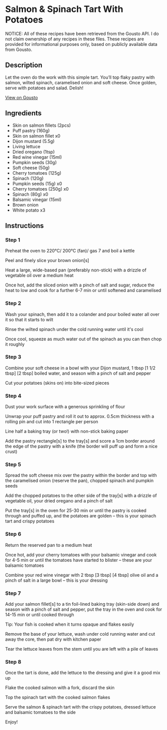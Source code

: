 # Salmon & Spinach Tart With Potatoes

NOTICE: All of these recipes have been retrieved from the Gousto API. I do not claim ownership of any recipes in these files. These recipes are provided for informational purposes only, based on publicly available data from Gousto.

## Description

Let the oven do the work with this simple tart. You’ll top flaky pastry with salmon, wilted spinach, caramelised onion and soft cheese. Once golden, serve with potatoes and salad. Delish!

[View on Gousto](https://www.gousto.co.uk/recipes/cookbook/spinach-salmon-tart-with-crispy-potatoes-and-rocket-salad)

## Ingredients

- Skin on salmon fillets (2pcs)
- Puff pastry (160g)
- Skin on salmon fillet x0
- Dijon mustard (5.5g)
- Living lettuce
- Dried oregano (1tsp)
- Red wine vinegar (15ml)
- Pumpkin seeds (30g)
- Soft cheese (50g)
- Cherry tomatoes (125g)
- Spinach (120g)
- Pumpkin seeds (15g) x0
- Cherry tomatoes (250g) x0
- Spinach (80g) x0
- Balsamic vinegar (15ml)
- Brown onion
- White potato x3

## Instructions


### Step 1

Preheat the oven to 220°C/ 200°C (fan)/ gas 7 and boil a kettle

Peel and finely slice your brown onion[s]

Heat a large, wide-based pan (preferably non-stick) with a drizzle of vegetable oil over a medium heat

Once hot, add the sliced onion with a pinch of salt and sugar, reduce the heat to low and cook for a further 6-7 min or until softened and caramelised


### Step 2

Wash your spinach, then add it to a colander and pour boiled water all over it so that it starts to wilt

Rinse the wilted spinach under the cold running water until it's cool

Once cool, squeeze as much water out of the spinach as you can then chop it roughly


### Step 3

Combine your soft cheese in a bowl with your Dijon mustard, 1 tbsp<span class="text-purple"> [1 1/2 tbsp]</span> <span class="text-danger">[2 tbsp] </span>boiled water, and season with a pinch of salt and pepper

Cut your potatoes (skins on) into bite-sized pieces


### Step 4

Dust your work surface with a generous sprinkling of flour

Unwrap your puff pastry and roll it out to approx. 0.5cm thickness with a rolling pin and cut into 1 rectangle per person

Line half a baking tray (or two!) with non-stick baking paper

Add the pastry rectangle[s] to the tray[s]<span class="text-danger"> </span>and score a 1cm border around the edge of the pastry with a knife (the border will puff up and form a nice crust)


### Step 5

Spread the soft cheese mix over the pastry within the border and top with the caramelised onion (reserve the pan), chopped spinach and pumpkin seeds

Add the chopped potatoes to the other side of the tray[s]<span class="text-danger"> </span>with a drizzle of vegetable oil, your dried oregano and a pinch of salt

Put the tray[s]<span class="text-danger"> </span>in the oven for 25-30 min or until the pastry is cooked through and puffed up, and the potatoes are golden – this is your spinach tart and crispy potatoes


### Step 6

Return the reserved pan to a medium heat

Once hot, add your cherry tomatoes with your balsamic vinegar and cook for 4-5 min or until the tomatoes have started to blister – these are your balsamic tomatoes

Combine your red wine vinegar with 2 tbsp <span class="text-purple">[3 tbsp]</span> <span class="text-danger">[4 tbsp]</span> olive oil and a pinch of salt in a large bowl – this is your dressing


### Step 7

Add your salmon fillet[s] to a tin foil-lined baking tray (skin-side down) and season with a pinch of salt and pepper, put the tray in the oven and cook for 14-15 min or until cooked through

Tip: Your fish is cooked when it turns opaque and flakes easily

Remove the base of your lettuce, wash under cold running water and cut away the core, then pat dry with kitchen paper

Tear the lettuce leaves from the stem until you are left with a pile of leaves

### Step 8

Once the tart is done, add the lettuce to the dressing and give it a good mix up

Flake the cooked salmon with a fork, discard the skin

Top the spinach tart with the cooked salmon flakes

Serve the salmon & spinach tart with the crispy potatoes, dressed lettuce and balsamic tomatoes to the side

Enjoy!


